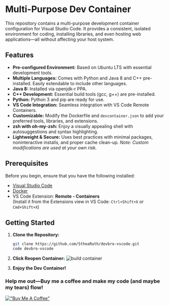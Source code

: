 # Multi-Purpose Dev Container

This repository contains a multi-purpose development container configuration for Visual Studio Code. It provides a consistent, isolated environment for coding, installing libraries, and even hosting web applications—all without affecting your host system.

## Features

- **Pre-configured Environment:** Based on Ubuntu LTS with essential development tools.
- **Multiple Languages:** Comes with Python and Java 8 and C++ pre-installed. Easily extendable to include other languages.
- **Java 8:** Installed via openjdk-r PPA.
- **C++ Development:** Essential build tools (gcc, g++) are pre-installed.
- **Python:** Python 3 and pip are ready for use.
- **VS Code Integration:** Seamless integration with VS Code Remote Containers.
- **Customizable:** Modify the Dockerfile and `devcontainer.json` to add your preferred tools, libraries, and extensions.
- **zsh with oh‑my‑zsh:** Enjoy a visually appealing shell with autosuggestions and syntax highlighting.
- **Lightweight & Secure:** Uses best practices with minimal packages, noninteractive installs, and proper cache clean-up. *Note: Custom modifications are used at your own risk.*


## Prerequisites

Before you begin, ensure that you have the following installed:

- [Visual Studio Code](https://code.visualstudio.com/)
- [Docker](https://www.docker.com/get-started)
- VS Code Extension: **Remote - Containers**  
  (Install it from the Extensions view in VS Code: `Ctrl+Shift+X` or `Cmd+Shift+X`)

## Getting Started

1. **Clone the Repository:**

   ```bash
   git clone https://github.com/StheaRath/devbro-vscode.git
   code devbro-vscode
   
2. **Click Reopen Container:**
![build container](.readmeimg/img1.png)

3. **Enjoy the Dev Container!**
### Help me out—Buy me a coffee and make my code (and maybe my tears) flow!

[!["Buy Me A Coffee"](https://www.buymeacoffee.com/assets/img/custom_images/orange_img.png)](https://buymeacoffee.com/strath)

